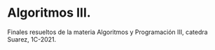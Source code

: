 # Algoritmos III.


Finales resueltos de la materia Algoritmos y Programación III, catedra Suarez, 1C-2021.

